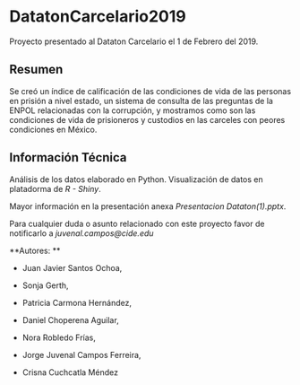 # DatatonCarcelario2019
Proyecto presentado al Dataton Carcelario el 1 de Febrero del 2019.

## Resumen

Se creó un índice de calificación de las condiciones de vida de las personas en prisión a nivel estado, un sistema de consulta de las preguntas de la ENPOL relacionadas con la corrupción, y mostramos como son las condiciones de vida de prisioneros y custodios en las carceles con peores condiciones en México.

## Información Técnica

Análisis de los datos elaborado en Python. Visualización de datos en platadorma de _R - Shiny_. 

Mayor información en la presentación anexa _Presentacion Dataton(1).pptx_.

Para cualquier duda o asunto relacionado con este proyecto favor de notificarlo a _juvenal.campos@cide.edu_

**Autores: **

* Juan Javier Santos Ochoa, 

* Sonja Gerth, 

* Patricia Carmona Hernández, 

* Daniel Choperena Aguilar, 

* Nora Robledo Frías, 

* Jorge Juvenal Campos Ferreira, 

* Crisna Cuchcatla Méndez

